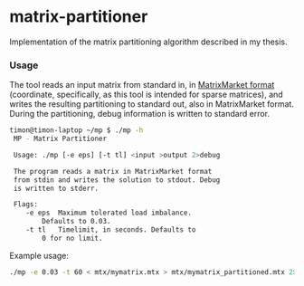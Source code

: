 # matrix-partitioner
Implementation of the matrix partitioning algorithm described in my thesis.

### Usage

The tool reads an input matrix from standard in, in 
[MatrixMarket format](https://math.nist.gov/MatrixMarket/formats.html)
(coordinate, specifically, as this tool is intended for sparse matrices),
and writes the resulting partitioning to standard out, also in MatrixMarket
format.
During the partitioning, debug information is written to standard error.

```Bash
timon@timon-laptop ~/mp $ ./mp -h
 MP - Matrix Partitioner

 Usage:	./mp [-e eps] [-t tl] <input >output 2>debug

 The program reads a matrix in MatrixMarket format
 from stdin and writes the solution to stdout. Debug
 is written to stderr.

 Flags:
	-e eps	Maximum tolerated load imbalance.
		Defaults to 0.03.
	-t tl	Timelimit, in seconds. Defaults to
		0 for no limit.
```

Example usage:

```Bash
./mp -e 0.03 -t 60 < mtx/mymatrix.mtx > mtx/mymatrix_partitioned.mtx 2> mymatrix_debug.txt
```
